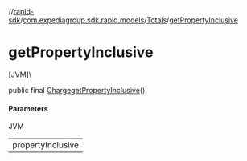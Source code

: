 //[rapid-sdk](../../../index.md)/[com.expediagroup.sdk.rapid.models](../index.md)/[Totals](index.md)/[getPropertyInclusive](get-property-inclusive.md)

# getPropertyInclusive

[JVM]\

public final [Charge](../-charge/index.md)[getPropertyInclusive](get-property-inclusive.md)()

#### Parameters

JVM

| |
|---|
| propertyInclusive |
